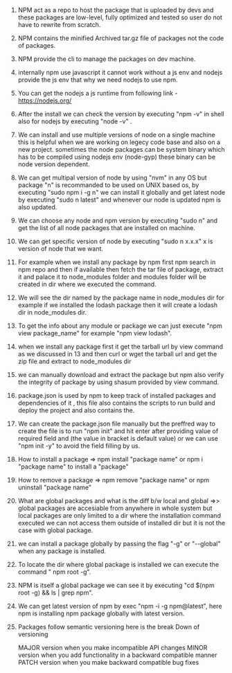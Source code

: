1. NPM act as a repo to host the package that is uploaded by devs and these packages are low-level, fully optimized and tested so user do not have to rewrite from scratch.

2. NPM contains the minified Archived tar.gz file of packages not the code of packages.

3. NPM provide the cli to manage the packages on dev machine.

4. internally npm use javascript it cannot work without a js env and nodejs provide the js env that why we need nodejs to use npm.

5. You can get the nodejs a js runtime from
   following link - https://nodejs.org/

6. After the install we can check the version
   by executing "npm -v" in shell also for nodejs by executing "node -v" .

7. We can install and use multiple versions of node on a single machine this is helpful when we are working on
   legecy code base and also on a new project.
   sometimes the node packages can be system binary which has to be compiled using nodejs env (node-gyp) these binary can be node version dependent.

8. We can get multipal version of node by using "nvm" in any OS but package "n" is recommanded to be used on UNIX based os, by executing "sudo npm i -g n" we can install it globally and get latest node by executing "sudo n latest" and whenever our node is updated npm is also updated.

9. We can choose any node and npm version by executing "sudo n" and get the list of all node packages that are installed on machine.

10. We can get specific version of node by executing
    "sudo n x.x.x" x is version of node that we want.

11. For example when we install any package by npm
    first npm search in npm repo and then if available then fetch the tar file of package, extract it and palace it to node_modules folder and modules folder will be created in dir where we executed the command.

12. We will see the dir named by the package name in node_modules dir for example if we installed the lodash package then it will create a lodash dir in node_modules dir.

13. To get the info about any module or package we can just execute "npm view package_name" for example
    "npm view lodash".

14. when we install any package first it get the tarball url by view command as we discussed in 13 and then curl or wget the tarball url and get the zip file and extract to node_modules dir

15. we can manually download and extract the package but npm also verify the integrity of package by using shasum provided by view command.

16. package.json is used by npm to keep track of installed packages and dependencies of it , this file also contains the scripts to run build and deploy the project and also contains the.

17. We can create the package.json file manually but the preffred way to create the file is to run "npm init" and hit enter after providing value of required field and (the value in bracket is default value) or we can use "npm init -y" to avoid the field filling by us.

18. How to install a package =>
    npm install "package name" or npm i "package name" to install a "package"

19. How to remove a package => npm remove "package name"
    or npm uninstall "package name"

20. What are global packages and what is the diff b/w local and global =>> global packages are accesiable from anywhere in whole system but local packages are only limited to a dir where the installation command executed we can not access them outside of installed dir but it is not the case with global package.

21. we can install a package globally by passing the flag "-g" or "--global" when any package is installed.

22. To locate the dir where global package is installed we can execute the command " npm root -g".

23. NPM is itself a global package we can see it by executing "cd $(npm root -g) && ls | grep npm".

24. We can get latest version of npm by exec "npm -i -g npm@latest", here npm is installing npm package globally with latest version.

25. Packages follow semantic versioning
   here is the break Down of versioning



    MAJOR version when you make incompatible API changes
    MINOR version when you add functionality in a backward compatible manner
    PATCH version when you make backward compatible bug fixes


